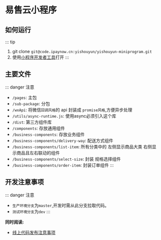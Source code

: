 # 易售云小程序

## 如何运行
::: tip 
1. git clone `git@code.ipaynow.cn:yishouyun/yishouyun-miniprogram.git`
2. 使用[小程序开发者工具](https://developers.weixin.qq.com/miniprogram/dev/devtools/download.html)打开
:::



## 主要文件
::: danger 注意
- `/pages`: 主包
- `/sub-package`: 分包
- `/wxApi`: 将微信`回调风格`的 api 封装成 `promise风格`,方便异步处理
- `/utils/async-runtime.js`: 使用async必须引入这个库
- `/dist`: 第三方组件库
- `/components`: 存放通用组件
- `/business-components`: 存放业务组件
- `/business-components/delivery-way`: 配送方式组件
- `/business-components/list-item`: 所有分类中的 左侧显示商品大类 右侧显示商品且左右联动的组件
- `/business-components/select-size`: 封装 规格选择组件
- `/business-components/order-item`: 封装订单组件
:::


## 开发注意事项
::: danger 注意
- `生产环境分支`为`master`,开发时需从此分支拉取代码。
- `测试环境分支`为`dev`
:::

**同时阅读:** 

- [线上代码发布注意事项](/线上代码发布注意事项/必看.md)